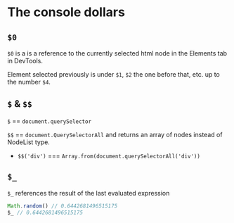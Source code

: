 # The console dollars

## `$0` 

`$0` is a is a reference to the currently selected html node in the Elements tab in DevTools.

Element selected previously is under `$1`, `$2` the one before that, etc. up to the number `$4`.

## `$` & `$$`

`$` == `document.querySelector`

`$$` == `document.QuerySelectorAll` and returns an array of nodes instead of NodeList type.
* `$$('div')` === `Array.from(document.querySelectorAll('div'))`

## `$_`

`$_` references the result of the last evaluated expression

```javascript
Math.random() // 0.6442681496515175
$_ // 0.6442681496515175
```